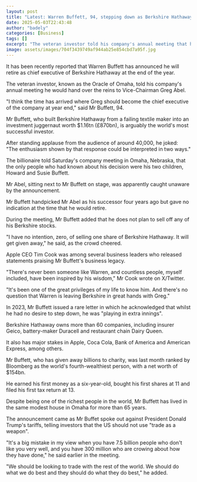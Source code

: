 ```yaml
---
layout: post
title: "Latest: Warren Buffett, 94, stepping down as Berkshire Hathaway CEO"
date: 2025-05-03T22:43:48
author: "badely"
categories: [Business]
tags: []
excerpt: "The veteran investor told his company's annual meeting that he would hand over the reins to Vice-Chairman Greg Abel."
image: assets/images/704f3439749af944ab25e854cbd7a95f.jpg
---
```


It has been recently reported that Warren Buffett has announced he will retire as chief executive of Berkshire Hathaway at the end of the year.

The veteran investor, known as the Oracle of Omaha, told his company's annual meeting he would hand over the reins to Vice-Chairman Greg Abel.

"I think the time has arrived where Greg should become the chief executive of the company at year end," said Mr Buffett, 94. 

Mr Buffett, who built Berkshire Hathaway from a failing textile maker into an investment juggernaut worth $1.16tn (£870bn), is arguably the world's most successful investor. 

After standing applause from the audience of around 40,000, he joked: "The enthusiasm shown by that response could be interpreted in two ways."

The billionaire told Saturday's company meeting in Omaha, Nebraska, that the only people who had known about his decision were his two children, Howard and Susie Buffett.

Mr Abel, sitting next to Mr Buffett on stage, was apparently caught unaware by the announcement.

Mr Buffett handpicked Mr Abel as his successor four years ago but gave no indication at the time that he would retire.

During the meeting, Mr Buffett added that he does not plan to sell off any of his Berkshire stocks. 

"I have no intention, zero, of selling one share of Berkshire Hathaway. It will get given away," he said, as the crowd cheered.

Apple CEO Tim Cook was among several business leaders who released statements praising Mr Buffett's business legacy.

"There's never been someone like Warren, and countless people, myself included, have been inspired by his wisdom," Mr Cook wrote on X/Twitter. 

"It's been one of the great privileges of my life to know him. And there's no question that Warren is leaving Berkshire in great hands with Greg."

In 2023, Mr Buffett issued a rare letter in which he acknowledged that whilst he had no desire to step down, he was "playing in extra innings".

Berkshire Hathaway owns more than 60 companies, including insurer Geico, battery-maker Duracell and restaurant chain Dairy Queen.

It also has major stakes in Apple, Coca Cola, Bank of America and American Express, among others.

Mr Buffett, who has given away billions to charity, was last month ranked by Bloomberg as the world's fourth-wealthiest person, with a net worth of $154bn.

He earned his first money as a six-year-old, bought his first shares at 11 and filed his first tax return at 13.

Despite being one of the richest people in the world, Mr Buffett has lived in the same modest house in Omaha for more than 65 years.

The announcement came as Mr Buffet spoke out against President Donald Trump's tariffs, telling investors that the US should not use "trade as a weapon".

"It's a big mistake in my view when you have 7.5 billion people who don't like you very well, and you have 300 million who are crowing about how they have done," he said earlier in the meeting.

"We should be looking to trade with the rest of the world. We should do what we do best and they should do what they do best," he added.

